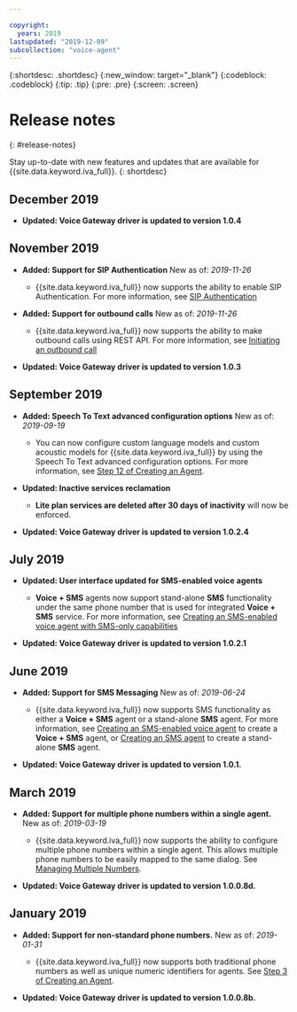 ```yaml
---

copyright:
  years: 2019
lastupdated: "2019-12-09"
subcollection: "voice-agent"
---
```


{:shortdesc: .shortdesc}
{:new_window: target="_blank"}
{:codeblock: .codeblock}
{:tip: .tip}
{:pre: .pre}
{:screen: .screen}

# Release notes
{: #release-notes}


Stay up-to-date with new features and updates that are available for {{site.data.keyword.iva_full}}.
{: shortdesc}

## December 2019

- **Updated:  Voice Gateway driver is updated to version 1.0.4**

## November 2019

- **Added:  Support for SIP Authentication** New as of:  _2019-11-26_

  - {{site.data.keyword.iva_full}} now supports the ability to enable SIP Authentication. For more information, see [SIP Authentication](/docs/services/voice-agent?topic=voice-agent-sip_auth)

- **Added:  Support for outbound calls** New as of:  _2019-11-26_

  - {{site.data.keyword.iva_full}} now supports the ability to make outbound calls using REST API. For more information, see [Initiating an outbound call](/docs/services/voice-agent?topic=voice-agent-outbound-calling)

- **Updated:  Voice Gateway driver is updated to version 1.0.3**

## September 2019

- **Added:  Speech To Text advanced configuration options** New as of:  _2019-09-19_

  - You can now configure custom language models and custom acoustic models for {{site.data.keyword.iva_full}} by using the Speech To Text advanced configuration options. For more information, see [Step 12 of Creating an Agent](/docs/services/voice-agent?topic=voice-agent-config_instance#config_instance).

- **Updated:  Inactive services reclamation**

  - **Lite plan services are deleted after 30 days of inactivity** will now be enforced.

- **Updated:  Voice Gateway driver is updated to version 1.0.2.4**

## July 2019

- **Updated:  User interface updated for SMS-enabled voice agents**
  
  - **Voice + SMS** agents now support stand-alone **SMS** functionality under the same phone number that is used for integrated **Voice + SMS** service. For more information, see [Creating an SMS-enabled voice agent with SMS-only capabilities](/docs/services/voice-agent?topic=voice-agent-sms_voice_config_instance#sms_voice_inbound)

- **Updated:  Voice Gateway driver is updated to version 1.0.2.1**

## June 2019

- **Added:  Support for SMS Messaging** New as of:  _2019-06-24_

  - {{site.data.keyword.iva_full}} now supports SMS functionality as either a **Voice + SMS** agent or a stand-alone **SMS** agent. For more information, see [Creating an SMS-enabled voice agent](/docs/services/voice-agent?topic=voice-agent-sms_voice_config_instance) to create a **Voice + SMS** agent, or [Creating an SMS agent](/docs/services/voice-agent?topic=voice-agent-sms_config_instance) to create a stand-alone **SMS** agent.

- **Updated:  Voice Gateway driver is updated to version 1.0.1.**

## March 2019

- **Added:  Support for multiple phone numbers within a single agent.** New as of:  _2019-03-19_

  - {{site.data.keyword.iva_full}} now supports the ability to configure multiple phone numbers within a single agent. This allows multiple phone numbers to be easily mapped to the same dialog. See [Managing Multiple Numbers](/docs/services/voice-agent?topic=voice-agent-multi_num#multi_num).

- **Updated:  Voice Gateway driver is updated to version 1.0.0.8d.**

## January 2019

- **Added:  Support for non-standard phone numbers.** New as of: _2019-01-31_

  - {{site.data.keyword.iva_full}} now supports both traditional phone numbers as well as unique numeric identifiers for agents. See [Step 3 of Creating an Agent](/docs/services/voice-agent?topic=voice-agent-config_instance#create_instance).

- **Updated:  Voice Gateway driver is updated to version 1.0.0.8b.**
